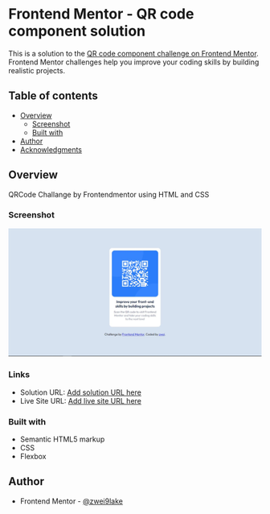 # Frontend Mentor - QR code component solution

This is a solution to the [QR code component challenge on Frontend Mentor](https://www.frontendmentor.io/challenges/qr-code-component-iux_sIO_H). Frontend Mentor challenges help you improve your coding skills by building realistic projects.

## Table of contents

- [Overview](#overview)
  - [Screenshot](#screenshot)
  - [Built with](#built-with)
- [Author](#author)
- [Acknowledgments](#acknowledgments)

## Overview

QRCode Challange by Frontendmentor using HTML and CSS

### Screenshot

![](./images/screenshot.jpg)

### Links

- Solution URL: [Add solution URL here](https://www.frontendmentor.io/solutions/qrcode-challange-using-html-and-css-9M-zMniQwW)
- Live Site URL: [Add live site URL here](https://zwei9lake.github.io/qr-code-challange/)

### Built with

- Semantic HTML5 markup
- CSS
- Flexbox

## Author

- Frontend Mentor - [@zwei9lake](https://www.frontendmentor.io/profile/zwei9lake)
